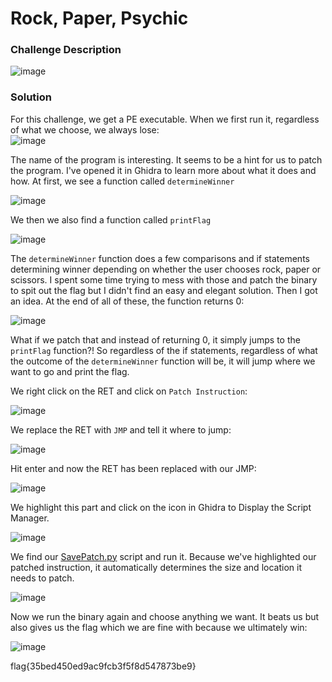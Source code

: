 # Rock, Paper, Psychic

### Challenge Description
![image](https://github.com/LazyTitan33/CTF-Writeups/assets/80063008/601b0cb5-0937-48d3-9e41-e9b2e9b94802)

### Solution
For this challenge, we get a PE executable. When we first run it, regardless of what we choose, we always lose:  
![image](https://github.com/LazyTitan33/CTF-Writeups/assets/80063008/cbb5c325-d679-488d-b0b0-29dc9ce519b8)

The name of the program is interesting. It seems to be a hint for us to patch the program. I've opened it in Ghidra to learn more about what it does and how. At first, we see a function called `determineWinner`   

![image](https://github.com/LazyTitan33/CTF-Writeups/assets/80063008/7a998d20-8fdf-4610-be06-7baaebce1b7e)

We then we also find a function called `printFlag`   

![image](https://github.com/LazyTitan33/CTF-Writeups/assets/80063008/69094df6-6739-4d32-804d-655ec9d01092)

The `determineWinner` function does a few comparisons and if statements determining winner depending on whether the user chooses rock, paper or scissors. I spent some time trying to mess with those and patch the binary to spit out the flag but I didn't find an easy and elegant solution. Then I got an idea. At the end of all of these, the function returns 0:  

![image](https://github.com/LazyTitan33/CTF-Writeups/assets/80063008/9e8a0f7f-5963-4737-be44-ba8105206613)

What if we patch that and instead of returning 0, it simply jumps to the `printFlag` function?! So regardless of the if statements, regardless of what the outcome of the `determineWinner` function will be, it will jump where we want to go and print the flag.

We right click on the RET and click on `Patch Instruction`:  

![image](https://github.com/LazyTitan33/CTF-Writeups/assets/80063008/99e37f29-1122-4892-aa7d-6a54a2fbc889)

We replace the RET with `JMP` and tell it where to jump:  

![image](https://github.com/LazyTitan33/CTF-Writeups/assets/80063008/af36e524-be1e-407a-9220-9f7eddc7b491)

Hit enter and now the RET has been replaced with our JMP:  

![image](https://github.com/LazyTitan33/CTF-Writeups/assets/80063008/cbecf24d-62c1-4ccb-841c-6a01992768f6)

We highlight this part and click on the icon in Ghidra to Display the Script Manager.  

![image](https://github.com/LazyTitan33/CTF-Writeups/assets/80063008/50ee0bf7-9514-4570-a7c2-6a27baedd457)

We find our [SavePatch.py](https://github.com/schlafwandler/ghidra_SavePatch/blob/master/SavePatch.py) script and run it. Because we've highlighted our patched instruction, it automatically determines the size and location it needs to patch.  

![image](https://github.com/LazyTitan33/CTF-Writeups/assets/80063008/7fcca990-fe57-4b6b-ba10-c5bee9293f49)

Now we run the binary again and choose anything we want. It beats us but also gives us the flag which we are fine with because we ultimately win:  

![image](https://github.com/LazyTitan33/CTF-Writeups/assets/80063008/6046c231-3d79-4c48-bebb-72239b1e80ba)

flag{35bed450ed9ac9fcb3f5f8d547873be9}


